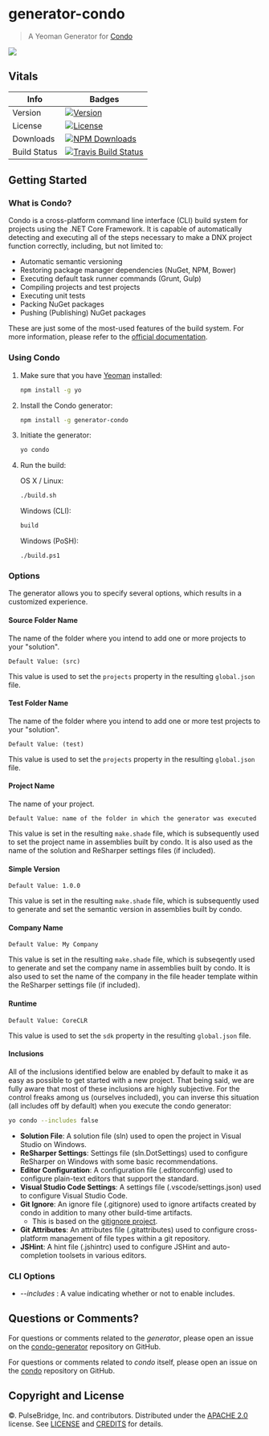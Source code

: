 # generator-condo

> A Yeoman Generator for [Condo][condo-url]

[![][screen-image]][npm-url]

## Vitals

Info          | Badges
--------------|--------------
Version       | [![Version][npm-v-image]][npm-url]
License       | [![License][license-image]][license]
Downloads     | [![NPM Downloads][npm-d-image]][npm-url]
Build Status  | [![Travis Build Status][travis-image]][travis-url]

## Getting Started

### What is Condo?

Condo is a cross-platform command line interface (CLI) build system for projects using the .NET Core Framework. It is capable of automatically detecting and executing all of the steps
necessary to make a DNX project function correctly, including, but not limited to:

* Automatic semantic versioning
* Restoring package manager dependencies (NuGet, NPM, Bower)
* Executing default task runner commands (Grunt, Gulp)
* Compiling projects and test projects
* Executing unit tests
* Packing NuGet packages
* Pushing (Publishing) NuGet packages

These are just some of the most-used features of the build system. For more information, please refer to the [official documentation][condo-url].

### Using Condo

1. Make sure that you have [Yeoman][yo-url] installed:

	```bash
	npm install -g yo
	```

2. Install the Condo generator:

	```bash
	npm install -g generator-condo
	```

3. Initiate the generator:

	```bash
	yo condo
	```

4. Run the build:

	OS X / Linux:

	```bash
	./build.sh
	```

	Windows (CLI):

	```cmd
	build
	```

	Windows (PoSH):
	```posh
	./build.ps1
	```

### Options

The generator allows you to specify several options, which results in a customized experience.

#### Source Folder Name

The name of the folder where you intend to add one or more projects to your "solution".

`Default Value: (src)`

This value is used to set the `projects` property in the resulting `global.json` file.

#### Test Folder Name

The name of the folder where you intend to add one or more test projects to your "solution".

`Default Value: (test)`

This value is used to set the `projects` property in the resulting `global.json` file.

#### Project Name

The name of your project.

`Default Value: name of the folder in which the generator was executed`

This value is set in the resulting `make.shade` file, which is subsequently used to set the project name in assemblies built by condo.
It is also used as the name of the solution and ReSharper settings files (if included).

#### Simple Version

`Default Value: 1.0.0`

This value is set in the resulting `make.shade` file, which is subsequently used to generate and set the semantic version in assemblies built by condo.

#### Company Name

`Default Value: My Company`

This value is set in the resulting `make.shade` file, which is subseqently used to generate and set the company name in assemblies built by condo.
It is also used to set the name of the company in the file header template within the ReSharper settings file (if included).

#### Runtime

`Default Value: CoreCLR`

This value is used to set the `sdk` property in the resulting `global.json` file.

#### Inclusions

All of the inclusions identified below are enabled by default to make it as easy as possible to get started with a new project. That being said,
we are fully aware that most of these inclusions are highly subjective. For the control freaks among us (ourselves included), you can inverse this
situation (all includes off by default) when you execute the condo generator:

```bash
yo condo --includes false
```

* **Solution File**: A solution file (sln) used to open the project in Visual Studio on Windows.
* **ReSharper Settings**: Settings file (sln.DotSettings) used to configure ReSharper on Windows with some basic recommendations.
* **Editor Configuration**: A configuration file (.editorconfig) used to configure plain-text editors that support the standard.
* **Visual Studio Code Settings**: A settings file (.vscode/settings.json) used to configure Visual Studio Code.
* **Git Ignore**: An ignore file (.gitignore) used to ignore artifacts created by condo in addition to many other build-time artifacts.
	- This is based on the [gitignore project][gitignore-url].
* **Git Attributes**: An attributes file (.gitattributes) used to configure cross-platform management of file types within a git repository.
* **JSHint**: A hint file (.jshintrc) used to configure JSHint and auto-completion toolsets in various editors.

### CLI Options

* _--includes_ : A value indicating whether or not to enable includes.

## Questions or Comments?

For questions or comments related to the _generator_, please open an issue on the [condo-generator][gh-gen-url] repository on GitHub.

For questions or comments related to _condo_ itself, please open an issue on the [condo][gh-condo-url] repository on GitHub.

## Copyright and License

©. PulseBridge, Inc. and contributors. Distributed under the [APACHE 2.0][license-url] license. See [LICENSE][] and [CREDITS][] for details.

[license-image]: https://img.shields.io/npm/l/generator-condo.svg
[license]: LICENSE
[credits]: CREDITS

[npm-url]: //www.npmjs.com/package/generator-condo
[npm-v-image]: https://img.shields.io/npm/v/generator-condo.svg
[npm-d-image]: https://img.shields.io/npm/dm/generator-condo.svg

[travis-image]: https://img.shields.io/travis/pulsebridge/generator-condo/develop.svg
[travis-url]: //travis-ci.org/pulsebridge/condo

[condo-url]: http://open.pulsebridge.com/condo
[license-url]: http://www.apache.org/licenses/LICENSE-2.0
[yo-url]: //github.com/yeoman/yo
[yo-start-url]: //github.com/yeoman/yeoman/wiki/Getting-Started
[gitignore-url]: //github.com/github/gitignore

[gh-gen-url]: //github.com/pulsebridge/generator-condo
[gh-condo-url]: //github.com/pulsebridge/condo

[screen-image]: https://cloud.githubusercontent.com/assets/1803684/10266071/b6d6f8e6-6a00-11e5-9386-c9da0281f5dd.gif